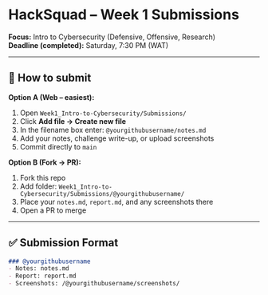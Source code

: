 # HackSquad – Week 1 Submissions
**Focus:** Intro to Cybersecurity (Defensive, Offensive, Research)  
**Deadline (completed):** Saturday, 7:30 PM (WAT)

---

## 📌 How to submit
**Option A (Web – easiest):**
1. Open `Week1_Intro-to-Cybersecurity/Submissions/`
2. Click **Add file → Create new file**
3. In the filename box enter: `@yourgithubusername/notes.md`
4. Add your notes, challenge write-up, or upload screenshots
5. Commit directly to `main`

**Option B (Fork → PR):**
1. Fork this repo
2. Add folder: `Week1_Intro-to-Cybersecurity/Submissions/@yourgithubusername/`
3. Place your `notes.md`, `report.md`, and any screenshots there
4. Open a PR to merge

---

## ✅ Submission Format
```markdown
### @yourgithubusername
- Notes: notes.md
- Report: report.md
- Screenshots: /@yourgithubusername/screenshots/


